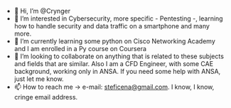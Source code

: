 - 👋 Hi, I’m @Crynger
- 👀 I’m interested in Cybersecurity, more specific - Pentesting -, learning how to handle security and data traffic on a smartphone and many more.
- 🌱 I’m currently learning some python on Cisco Networking Academy and I am enrolled in a Py course on Coursera 
- 💞️ I’m looking to collaborate on anything that is related to these subjects and fields that are similar. Also I am a CFD Engineer, with some CAE background, working only in ANSA.
     If you need some help with ANSA, just let me know.
- 📫 How to reach me -> e-mail: steficena@gmail.com. I know, I know, cringe email address. 

<!---
Crynger/Crynger is a ✨ special ✨ repository because its `README.md` (this file) appears on your GitHub profile.
You can click the Preview link to take a look at your changes.
--->
